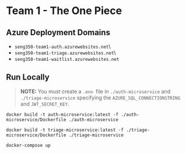 # Team 1 - The One Piece

## Azure Deployment Domains
- `seng350-team1-auth.azurewebsites.net`\
- `seng350-team1-triage.azurewebsites.net`\
- `seng350-team1-waitlist.azurewebsites.net`


## Run Locally

> **NOTE:** You must create a `.env `file in `./auth-microservice` and `./triage-microservice` specifying the `AZURE_SQL_CONNECTIONSTRING` and `JWT_SECRET_KEY`.

```
docker build -t auth-microservice:latest -f ./auth-microservice/Dockerfile ./auth-microservice
```

```
docker build -t triage-microservice:latest -f ./triage-microservice/Dockerfile ./triage-microservice
```

```
docker-compose up
```